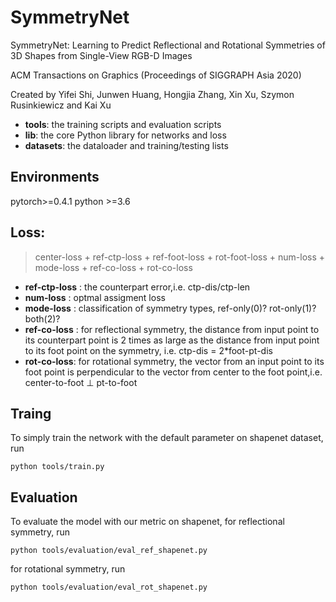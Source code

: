# SymmetryNet
SymmetryNet: Learning to Predict Reflectional and Rotational Symmetries of 3D Shapes from Single-View RGB-D Images

ACM Transactions on Graphics (Proceedings of SIGGRAPH Asia 2020)

Created by Yifei Shi, Junwen Huang, Hongjia Zhang, Xin Xu, Szymon Rusinkiewicz and Kai Xu

* **tools**: the training scripts and evaluation scripts
* **lib**: the core Python library for networks and loss
* **datasets**: the dataloader and training/testing lists

## Environments
pytorch>=0.4.1
python >=3.6

## Loss:
> center-loss + ref-ctp-loss + ref-foot-loss + rot-foot-loss + num-loss + mode-loss + ref-co-loss + rot-co-loss

* **ref-ctp-loss** : the counterpart error,i.e. ctp-dis/ctp-len
* **num-loss** : optmal assigment loss
* **mode-loss** : classification of symmetry types, ref-only(0)? rot-only(1)? both(2)?
* **ref-co-loss** : for reflectional symmetry, the distance from input point to its counterpart point is 2 times as large as the distance from input point to its foot point on the symmetry, i.e. ctp-dis = 2*foot-pt-dis
* **rot-co-loss**: for rotational symmetry, the vector from an input point to its foot point is perpendicular to the vector from center to the foot point,i.e. center-to-foot ⊥ pt-to-foot

## Traing
To simply train the network with the default parameter on shapenet dataset, run<br>
```
python tools/train.py
```

## Evaluation
To evaluate the model with our metric on shapenet, for reflectional symmetry, run<br>

```
python tools/evaluation/eval_ref_shapenet.py
```

for rotational symmetry, run<br>

```
python tools/evaluation/eval_rot_shapenet.py
```



